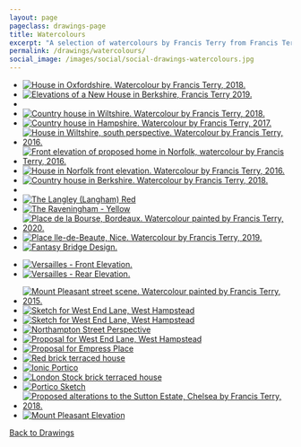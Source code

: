 ```yaml
---
layout: page
pageclass: drawings-page
title: Watercolours
excerpt: "A selection of watercolours by Francis Terry from Francis Terry and Associates architects. Subjects include houses in Berkshire, Hampshire, Norfolk, Oxfordshire and Wiltshire among others."
permalink: /drawings/watercolours/
social_image: /images/social/social-drawings-watercolours.jpg
---
```


<ul class="list">

<li class="third">
<a class="fancybox" rel="group" href="/images/drawings/house-in-oxfordshire.jpg" title="House in Oxfordshire. Watercolour by Francis Terry, 2018.">
<img class="lazy" src="/images/drawings/thumbs/house-in-oxfordshire.jpg" alt="House in Oxfordshire. Watercolour by Francis Terry, 2018." />
</a>
</li>

<li class="third">
<a class="fancybox" rel="group" href="/images/drawings/20190905.jpg" title="Elevations of a New House in Berkshire, Francis Terry 2019.">
<img class="lazy" src="/images/drawings/thumbs/20190905.jpg" alt="Elevations of a New House in Berkshire, Francis Terry 2019." />
</a>
</li>

<li class="third">
<a class="fancybox" rel="group" href="/images/drawings/2019-04-26-02.jpg">
<img class="lazy" src="/images/drawings/thumbs/2019-04-26-02.jpg" alt="" />
</a>
</li>

<li class="third">
<a class="fancybox" rel="group" href="/images/news/2018/06/watercolour.jpg" title="Country house in Wiltshire. Watercolour by Francis Terry, 2018.">
<img class="lazy" src="/images/drawings/thumbs/watercolour.jpg" alt="Country house in Wiltshire. Watercolour by Francis Terry, 2018." />
</a>
</li>

<li class="third">
<a class="fancybox" rel="group" href="/images/news/2018/04/weild-wood-estate-main-house-watercolour.jpg" title="Country house in Hampshire. Watercolour by Francis Terry, 2017.">
<img class="lazy" src="/images/drawings/thumbs/weild-wood-estate-main-house-watercolour.jpg" alt="Country house in Hampshire. Watercolour by Francis Terry, 2017." />
</a>
</li>

<li class="third">
<a class="fancybox" rel="group" href="/images/drawings/unnamedpainting1.jpg" title="House in Wiltshire, south perspective. Watercolour by Francis Terry, 2016.">
<img class="lazy" src="/images/drawings/thumbs/unnamedpainting1.jpg" alt="House in Wiltshire, south perspective. Watercolour by Francis Terry, 2016." />
</a>
</li>

<li class="third">
<a class="fancybox" rel="group" href="/images/drawings/house-in-norfolk-00.jpg" title="Front elevation of proposed home in Norfolk, watercolour by Francis Terry, 2016.">
<img class="lazy" src="/images/drawings/thumbs/house-in-norfolk-00.jpg" alt="Front elevation of proposed home in Norfolk, watercolour by Francis Terry, 2016." />
</a>
</li>

<li class="third">
<a class="fancybox" rel="group" href="/images/drawings/house-in-norfolk-03.jpg" title="House in Norfolk front elevation. Watercolour by Francis Terry, 2016.">
<img class="lazy" src="/images/drawings/thumbs/house-in-norfolk-03.jpg" alt="House in Norfolk front elevation. Watercolour by Francis Terry, 2016." />
</a>
</li>

<li class="third">
<a class="fancybox" rel="group" href="/images/news/2019/04/2019-04-08.jpg" title="Country house in Berkshire. Watercolour by Francis Terry, 2018.">
<img class="lazy" src="/images/drawings/thumbs/2019-04-08.jpg" alt="Country house in Berkshire. Watercolour by Francis Terry, 2018." />
</a>
</li>

<li class="third">
<a class="fancybox" rel="group" href="/images/drawings/2019-04-26-01.jpg">
<img class="lazy" src="/images/drawings/thumbs/2019-04-26-01.jpg" alt="" />
</a>
</li>

<li class="third">
<a class="fancybox" rel="group" href="/images/drawings/langley.jpg" title="The Langley (Langham) Red">
<img class="lazy" src="/images/drawings/thumbs/langley.jpg" alt="The Langley (Langham) Red" />
</a>
</li>

<li class="third">
<a class="fancybox" rel="group" href="/images/drawings/raveningham.jpg" title="The Raveningham - Yellow">
<img class="lazy" src="/images/drawings/thumbs/raveningham.jpg" alt="The Raveningham - Yellow" />
</a>
</li>

<li class="third">
<a class="fancybox" rel="group" href="/images/drawings/place-de-la-bourse-bordeaux.jpg" title="Place de la Bourse, Bordeaux. Watercolour painted by Francis Terry, 2020.">
<img class="lazy" src="/images/drawings/thumbs/place-de-la-bourse-bordeaux.jpg" alt="Place de la Bourse, Bordeaux. Watercolour painted by Francis Terry, 2020." />
</a>
</li>

<li class="third">
<a class="fancybox" rel="group" href="/images/drawings/20190601.jpg" title="Place lle-de-Beaute, Nice. Watercolour by Francis Terry, 2019.">
<img class="lazy" src="/images/drawings/thumbs/20190601.jpg" alt="Place lle-de-Beaute, Nice. Watercolour by Francis Terry, 2019." />
</a>
</li>

<li class="third">
<a class="fancybox" rel="group" href="/images/drawings/fantasy-bridge-design.jpg" title="Fantasy Bridge Design.">
<img class="lazy" src="/images/drawings/thumbs/fantasy-bridge-design.jpg" alt="Fantasy Bridge Design." />
</a>
</li>

</ul><ul class="list">

<li class="full">
<a class="fancybox" rel="group" href="/images/drawings/v05.jpg">
<img class="lazy" src="/images/drawings/thumbs/v05.jpg" alt="Versailles - Front Elevation." />
</a>
</li>

<li class="full">
<a class="fancybox" rel="group" href="/images/drawings/v06.jpg">
<img class="lazy" src="/images/drawings/thumbs/v06.jpg" alt="Versailles - Rear Elevation." />
</a>
</li>

</ul><ul class="list">

<li class="third">
<a class="fancybox" rel="group" href="/images/drawings/mount_pleasant_2.jpg" title="Mount Pleasant street scene. Watercolour painted by Francis Terry, 2015.">
<img class="lazy" src="/images/drawings/thumbs/mount_pleasant_2.jpg" alt="Mount Pleasant street scene. Watercolour painted by Francis Terry, 2015." />
</a>
</li>

<li class="third">
<a class="fancybox" rel="group" href="/images/drawings/mount_pleasant_2.jpg" title="Mount Pleasant street scene. Watercolour painted by Francis Terry, 2015.">
<img class="lazy" src="/images/drawings/thumbs/mount_pleasant_1.jpg" alt="Sketch for West End Lane, West Hampstead" title="Mount Pleasant street scene. Watercolour painted by Francis Terry, 2015." />
</a>
</li>

<li class="third">
<a class="fancybox" rel="group" href="/images/news/2020/01/15.jpg" title="Sketch for West End Lane, West Hampstead.">
<img class="lazy" src="/images/news/2020/01/thumbs/15d.jpg" alt="Sketch for West End Lane, West Hampstead" title="Sketch for West End Lane, West Hampstead." />
</a>
</li>
	
<li class="third">
<a class="fancybox" rel="group" href="/images/news/2020/01/09.jpg" title="Northampton Street Perspective">
<img class="lazy" src="/images/news/2020/01/thumbs/09d.jpg" alt="Northampton Street Perspective" title="Northampton Street Perspective" />
</a>
</li>
	
<li class="third">
<a class="fancybox" rel="group" href="/images/news/2020/01/06.jpg" title="Proposal for West End Lane, West Hampstead">
<img class="lazy" src="/images/news/2020/01/thumbs/06d.jpg" alt="Proposal for West End Lane, West Hampstead" title="Proposal for West End Lane, West Hampstead" />
</a>
</li>

<li class="third">
<a class="fancybox" rel="group" href="/images/news/2020/01/16.jpg" title="Proposal for Empress Place">
<img class="lazy" src="/images/news/2020/01/thumbs/16d.jpg" alt="Proposal for Empress Place" title="Proposal for Empress Place" />
</a>
</li>

<li class="third">
<a class="fancybox" rel="group" href="/images/news/2020/01/12.jpg" title="Red brick terraced house">
<img class="lazy" src="/images/news/2020/01/thumbs/12d.jpg" alt="Red brick terraced house" title="Red brick terraced house" />
</a>
</li>

<li class="third">
<a class="fancybox" rel="group" href="/images/news/2020/01/14.jpg" title="Ionic Portico">
<img class="lazy" src="/images/news/2020/01/thumbs/14d.jpg" alt="Ionic Portico" title="Ionic Portico" />
</a>
</li>

<li class="third">
<a class="fancybox" rel="group" href="/images/news/2020/01/13.jpg" title="London Stock brick terraced house">
<img class="lazy" src="/images/news/2020/01/thumbs/13d.jpg" alt="London Stock brick terraced house" title="London Stock brick terraced house" />
</a>
</li>

<li class="third">
<a class="fancybox" rel="group" href="/images/news/2020/01/03.jpg" title="Portico Sketch">
<img class="lazy" src="/images/news/2020/01/thumbs/03d.jpg" alt="Portico Sketch" title="Portico Sketch" />
</a>
</li>

<li class="third">
<a class="fancybox" rel="group" href="/images/drawings/20190215.jpg" title="Proposed alterations to the Sutton Estate, Chelsea by Francis Terry, 2018.">
<img class="lazy" src="/images/drawings/thumbs/20190215.jpg" alt="Proposed alterations to the Sutton Estate, Chelsea by Francis Terry, 2018." />
</a>
</li>

<!--<li class="third">
<a class="fancybox" rel="group" href="/images/news/2020/01/02.jpg" title="Proposal for Broadway, Wimbledon">
<img class="lazy" src="/images/news/2020/01/thumbs/02d.jpg" alt="Proposal for Broadway, Wimbledon" title="Proposal for Broadway, Wimbledon" />
</a>
</li>-->

<li class="third">
<a class="fancybox" rel="group" href="/images/news/2020/01/11.jpg" title="Mount Pleasant Elevation">
<img class="lazy" src="/images/news/2020/01/thumbs/11d.jpg" alt="Mount Pleasant Elevation" title="Mount Pleasant Elevation" />
</a>
</li>

<!--<li class="third">
<a class="fancybox" rel="group" href="/images/news/2020/01/19.jpg" title="Proposal for West Hampstead seen from Railway">
<img class="lazy" src="/images/news/2020/01/thumbs/19d.jpg" alt="Proposal for West Hampstead seen from Railway" title="Proposal for West Hampstead seen from Railway" />
</a>
</li>

<li class="third">
<a class="fancybox" rel="group" href="/images/news/2020/01/20.jpg" title="Street View, West London Proposal">
<img class="lazy" src="/images/news/2020/01/thumbs/20d.jpg" alt="Street View, West London Proposal" title="Street View, West London Proposal" />
</a>
</li>

<li class="third">
<a class="fancybox" rel="group" href="/images/news/2020/01/21.jpg" title="Street Elevation, West London Proposal">
<img class="lazy" src="/images/news/2020/01/thumbs/21d.jpg" alt="Street Elevation, West London Proposal" title="Street Elevation, West London Proposal" />
</a>
</li>-->

</ul>

<p><a href="/drawings/" class="button" alt="Sketches">Back to Drawings</a></p>
